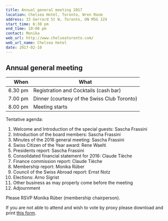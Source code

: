 ```yaml
---
title: Annual general meeting 2017
location: Chelsea Hotel, Toronto, Wren Room
address: 33 Gerrard St W, Toronto, ON M5G 1Z4
start_time: 6:30 pm
end_time: 10:00 pm
contact: Monika
web_url: http://www.chelseatoronto.com/
web_url_name: Chelsea Hotel
date: 2017-02-10
---
```


## Annual general meeting

| When    | What                                        |
| ------: | ------------------------------------------- |
| 6.30 pm | Registration and Cocktails (cash bar)       |
| 7.00 pm | Dinner (courtesy of the Swiss Club Toronto) |
| 8.00 pm | Meeting starts                              |

Tentative agenda:

1. Welcome and Introduction of the special guests: Sascha Frassini
2. Introduction of the board members: Sascha Frassini
3. Minutes of the 2016 general meeting: Sascha Frassini
4. Swiss Citizen of the Year award: Rene Waelti
5. Presidents report: Sascha Frassini
6. Consolidated financial statement for 2016: Claude Tièche
7. Finance commission report: Claude Tièche
8. Membership report: Monika Rüber
9. Council of the Swiss Abroad report: Ernst Notz
10. Elections: Arno Sigrist
11. Other business as may properly come before the meeting
12. Adjournment

Please RSVP Monika Rüber (membership chairperson).

If you are not able to attend and wish to vote by proxy please download and
print [this form][form].

[form]: <{% link /assets/pdf/2017-02-10-proxy-form.pdf %}>
